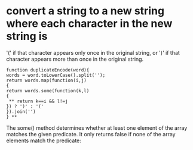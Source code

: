 # convert a string to a new string where each character in the new string is 
'(' if that character appears only once in the original string, or ')'
if that character appears more than once in the original string.
```
function duplicateEncode(word){
words = word.toLowerCase().split('');
return words.map(function(i,j)
{
return words.some(function(k,l)
{
 ** return k==i && l!=j
}) ? ')' : '(' 
}).join('')
} **
```
The some() method determines whether at least one element of the array matches the given predicate. 
It only returns false if none of the array elements match the predicate:
